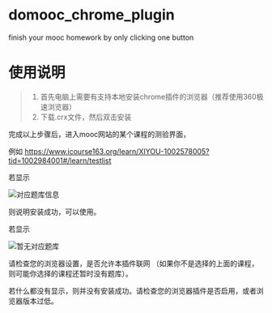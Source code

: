# domooc_chrome_plugin
finish your mooc homework by only clicking one button
# 使用说明
>1. 首先电脑上需要有支持本地安装chrome插件的浏览器（推荐使用360极速浏览器）
>2. 下载.crx文件，然后双击安装

完成以上步骤后，进入mooc网站的某个课程的测验界面，

例如 https://www.icourse163.org/learn/XIYOU-1002578005?tid=1002984001#/learn/testlist

若显示

![对应题库信息](https://github.com/Demcorazy/homework/blob/master/images/exist.png)

则说明安装成功，可以使用。

若显示

![暂无对应题库](https://github.com/Demcorazy/homework/blob/master/images/NotExist.png)

请检查您的浏览器设置，是否允许本插件联网 （如果你不是选择的上面的课程，则可能你选择的课程还暂时没有题库）。

若什么都没有显示，则并没有安装成功。请检查您的浏览器插件是否启用，或者浏览器版本过低。
